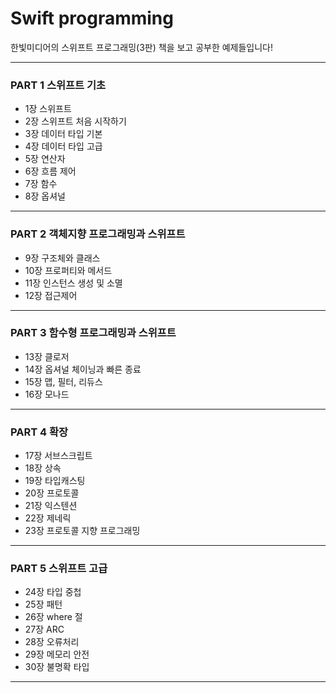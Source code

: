 # Swift programming
한빛미디어의 스위프트 프로그래밍(3판) 책을 보고 공부한 예제들입니다!  
***
### PART 1 스위프트 기초  
- 1장 스위프트  
- 2장 스위프트 처음 시작하기  
- 3장 데이터 타입 기본  
- 4장 데이터 타입 고급  
- 5장 연산자  
- 6장 흐름 제어  
- 7장 함수  
- 8장 옵셔널  
***
### PART 2 객체지향 프로그래밍과 스위프트  
- 9장 구조체와 클래스  
- 10장 프로퍼티와 메서드  
- 11장 인스턴스 생성 및 소멸  
- 12장 접근제어  
***
### PART 3 함수형 프로그래밍과 스위프트  
- 13장 클로저  
- 14장 옵셔널 체이닝과 빠른 종료  
- 15장 맵, 필터, 리듀스  
- 16장 모나드  
***
### PART 4 확장  
- 17장 서브스크립트  
- 18장 상속  
- 19장 타입캐스팅  
- 20장 프로토콜  
- 21장 익스텐션  
- 22장 제네릭  
- 23장 프로토콜 지향 프로그래밍  
***
### PART 5 스위프트 고급  
- 24장 타입 중첩  
- 25장 패턴  
- 26장 where 절  
- 27장 ARC  
- 28장 오류처리  
- 29장 메모리 안전  
- 30장 불명확 타입  
***
